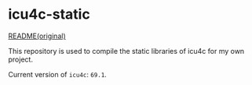 # icu4c-static

[README(original)](https://github.com/LeafStative/icu4c-static/blob/main/README_ICU.md)

This repository is used to compile the static libraries of icu4c for my own project.

Current version of `icu4c`: `69.1`.
